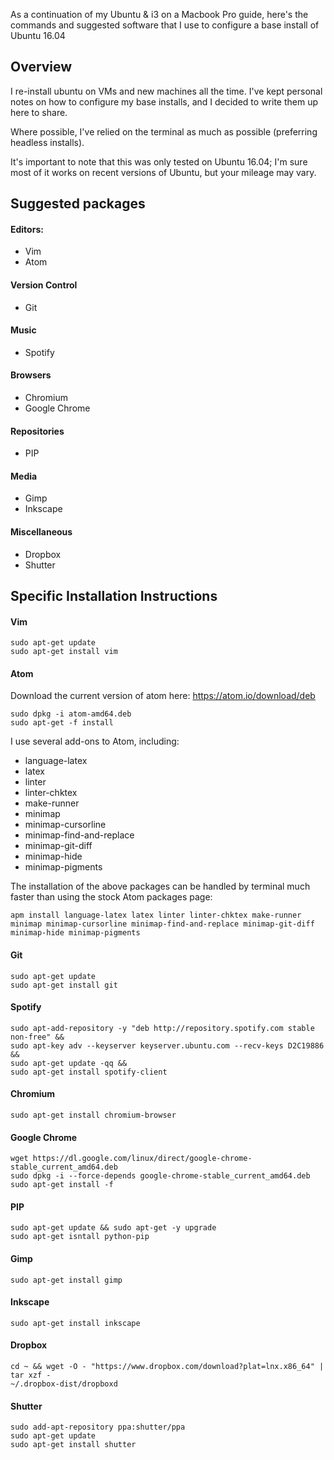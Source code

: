 As a continuation of my Ubuntu & i3 on a Macbook Pro guide, here's the commands and suggested software that I use to configure a base install of Ubuntu 16.04

## Overview

I re-install ubuntu on VMs and new machines all the time. I've kept personal notes on how to configure my base installs, and I decided to write them up here to share.

Where possible, I've relied on the terminal as much as possible (preferring headless installs).

It's important to note that this was only tested on Ubuntu 16.04; I'm sure most of it works on recent versions of Ubuntu, but your mileage may vary.

## Suggested packages

#### Editors:
- Vim
- Atom

#### Version Control
- Git

#### Music
- Spotify

#### Browsers
- Chromium
- Google Chrome

#### Repositories
- PIP

#### Media
- Gimp
- Inkscape

#### Miscellaneous
- Dropbox
- Shutter


## Specific Installation Instructions

#### Vim
```
sudo apt-get update
sudo apt-get install vim
```

#### Atom

Download the current version of atom here: https://atom.io/download/deb
```
sudo dpkg -i atom-amd64.deb
sudo apt-get -f install
```
I use several add-ons to Atom, including:
- language-latex
- latex
- linter
- linter-chktex
- make-runner
- minimap
- minimap-cursorline
- minimap-find-and-replace
- minimap-git-diff
- minimap-hide
- minimap-pigments

The installation of the above packages can be handled by terminal much faster than using the stock Atom packages page:
```
apm install language-latex latex linter linter-chktex make-runner minimap minimap-cursorline minimap-find-and-replace minimap-git-diff minimap-hide minimap-pigments
```

#### Git
```
sudo apt-get update
sudo apt-get install git
```

#### Spotify
```
sudo apt-add-repository -y "deb http://repository.spotify.com stable non-free" &&
sudo apt-key adv --keyserver keyserver.ubuntu.com --recv-keys D2C19886 &&
sudo apt-get update -qq &&
sudo apt-get install spotify-client
```

#### Chromium
```
sudo apt-get install chromium-browser
```

#### Google Chrome
```
wget https://dl.google.com/linux/direct/google-chrome-stable_current_amd64.deb
sudo dpkg -i --force-depends google-chrome-stable_current_amd64.deb
sudo apt-get install -f
```

#### PIP
```
sudo apt-get update && sudo apt-get -y upgrade
sudo apt-get isntall python-pip
```

#### Gimp
```
sudo apt-get install gimp
```

#### Inkscape
```
sudo apt-get install inkscape
```

#### Dropbox
```
cd ~ && wget -O - "https://www.dropbox.com/download?plat=lnx.x86_64" | tar xzf -
~/.dropbox-dist/dropboxd
```
#### Shutter
```
sudo add-apt-repository ppa:shutter/ppa
sudo apt-get update
sudo apt-get install shutter
```
